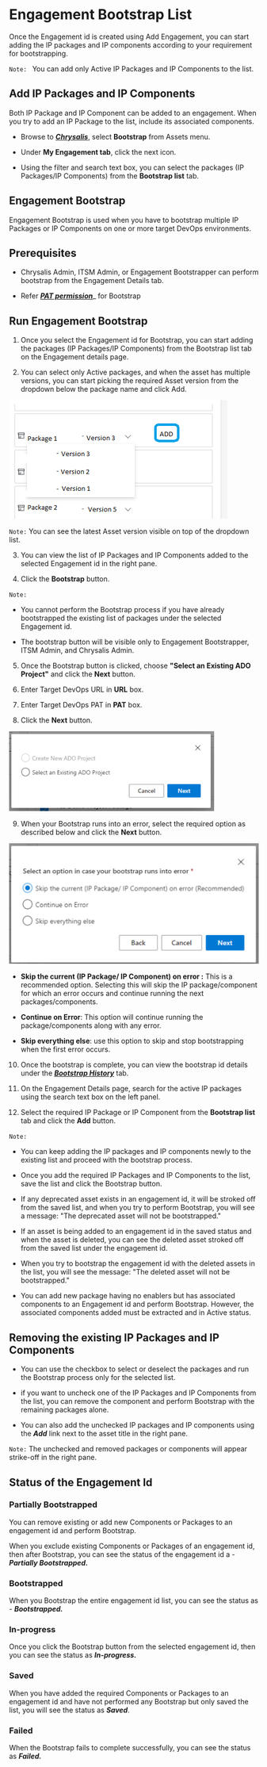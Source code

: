 # Engagement Bootstrap List

Once the Engagement id is created using Add Engagement, you can start adding the IP packages and IP components according to your requirement for bootstrapping.

`Note: ` You can add only Active IP Packages and IP Components to the list.

## Add IP Packages and IP Components

Both IP Package and IP Component can be added to an engagement. When you try to add an IP Package to the list, include its associated components.

- Browse to **_[Chrysalis](https://aka.ms/chrysalis)_**, select **Bootstrap** from Assets menu.

- Under **My Engagement tab**, click the next icon.

- Using the filter and search text box, you can select the packages (IP Packages/IP Components) from the **Bootstrap list** tab.


## Engagement Bootstrap

Engagement Bootstrap is used when you have to bootstrap multiple IP Packages or IP Components on one or more target DevOps environments.

## Prerequisites

- Chrysalis Admin, ITSM Admin, or Engagement Bootstrapper can perform bootstrap from the Engagement Details tab.

- Refer **[_PAT permission_](https://aka.ms/PAT-Access)**_ for Bootstrap


## Run Engagement Bootstrap

1. Once you select the Engagement id for Bootstrap, you can start adding the packages (IP Packages/IP Components) from the Bootstrap list tab on the Engagement details page.

2. You can select only Active packages, and when the asset has multiple versions, you can start picking the required Asset version from the dropdown below the package name and click Add.

![packagedropdown.png](media/packagedropdown.png)

`Note:` You can see the latest Asset version visible on top of the dropdown list.

3. You can view the list of IP Packages and IP Components added to the selected Engagement id in the right pane.

4. Click the **Bootstrap** button.

`Note:`   

- You cannot perform the Bootstrap process if you have already bootstrapped the existing list of packages under the selected Engagement id. 

- The bootstrap button will be visible only to Engagement Bootstrapper, ITSM Admin, and Chrysalis Admin.

5. Once the Bootstrap button is clicked, choose **"Select an Existing ADO Project"** and click the **Next** button.

6. Enter Target DevOps URL in **URL** box.

7. Enter Target DevOps PAT in **PAT** box.

8. Click the **Next** button.

![SelectADO.png](/docs/attachments/SelectADO.png)

9. When your Bootstrap runs into an error, select the required option as described below and click the **Next** button.

![skipADO.png](/docs/attachments/skipADO.png)

- **Skip the current (IP Package/ IP Component) on error :**
    This is a recommended option. Selecting this will skip the IP package/component for which an error occurs and continue running the next packages/components.

- **Continue on Error**: This option will continue running the package/components along with any error.

- **Skip everything else**: use this option to skip and stop bootstrapping when the first error occurs.

10. Once the bootstrap is complete, you can view the bootstrap id details under the [**_Bootstrap History_**](https://aka.ms/Bootstrap-History-tab) tab.

11. On the Engagement Details page, search for the active IP packages using the search text box on the left panel.

12. Select the required IP Package or IP Component from the **Bootstrap list** tab and click the **Add** button.

`Note:` 

- You can keep adding the IP packages and IP components newly to the existing list and proceed with the bootstrap process.

- Once you add the required IP Packages and IP Components to the list, save the list and click the Bootstrap button.

- If any deprecated asset exists in an engagement id, it will be stroked off from the saved list, and when you try to perform Bootstrap, you will see a message: "The deprecated asset will not be bootstrapped."

- If an asset is being added to an engagement id in the saved status and when the asset is deleted, you can see the deleted asset stroked off from the saved list under the engagement id.

- When you try to bootstrap the engagement id with the deleted assets in the list, you will see the message: "The deleted asset will not be bootstrapped."

- You can add new package having no enablers but has associated components to an Engagement id and perform Bootstrap. However, the associated components added must be extracted and in Active status.

## Removing the existing IP Packages and IP Components

 - You can use the checkbox to select or deselect the packages and run the Bootstrap process only for the selected list. 

- if you want to uncheck one of the IP Packages and IP Components from the list, you can remove the component and perform Bootstrap with the remaining packages alone.

- You can also add the unchecked IP packages and IP components using the **_Add_** link next to the asset title in the right pane.

`Note:` The unchecked and removed packages or components will appear strike-off in the right pane.

## Status of the Engagement Id 

### Partially Bootstrapped

You can remove existing or add new Components or Packages to an engagement id and perform Bootstrap. 

When you exclude existing Components or Packages of an engagement id, then after Bootstrap, you can see the status of the engagement id a - **_Partially Bootstrapped._** 

### Bootstrapped

When you Bootstrap the entire engagement id list, you can see the status as - **_Bootstrapped._**

### In-progress

Once you click the Bootstrap button from the selected engagement id, then you can see the status as **_In-progress._**

### Saved

When you have added the required Components or Packages to an engagement id and have not performed any Bootstrap but only saved the list, you will see the status as **_Saved_**.

### Failed

When the Bootstrap fails to complete successfully, you can see the status as **_Failed._**
